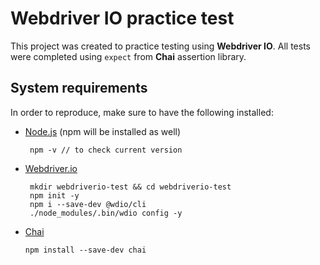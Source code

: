 # Webdriver IO practice test

This project was created to practice testing using **Webdriver IO**. All tests were completed using `expect` from **Chai** assertion library.  

## System requirements

In order to reproduce, make sure to have the following installed: 

 - [Node.js](https://nodejs.org/en/) (npm will be installed as well)
    ```
     npm -v // to check current version 
    ```
 - [Webdriver.io](https://webdriver.io/docs/gettingstarted.html)
    ```
     mkdir webdriverio-test && cd webdriverio-test
     npm init -y
     npm i --save-dev @wdio/cli
     ./node_modules/.bin/wdio config -y
    ```
 - [Chai](http://chaijs.com/)
    ```
    npm install --save-dev chai
    ```


   